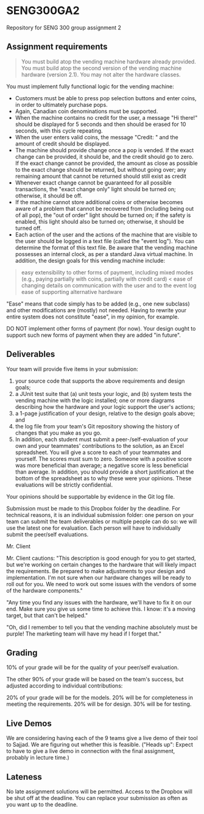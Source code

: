 # SENG300GA2
Repository for SENG 300 group assignment 2
## Assignment requirements
>You must build atop the vending machine hardware already provided.  You must build atop the second version of the vending machine hardware (version 2.1). You may not alter the hardware classes.

You must implement fully functional logic for the vending machine:

* Customers must be able to press pop selection buttons and enter coins, in order to ultimately purchase pops.
* Again, Canadian coin denominations must be supported.
* When the machine contains no credit for the user, a message "Hi there!" should be displayed for 5 seconds and then should be erased for 10 seconds, with this cycle repeating.
* When the user enters valid coins, the message "Credit: " and the amount of credit should be displayed.
* The machine should provide change once a pop is vended.  If the exact change can be provided, it should be, and the credit should go to zero.  If the exact change cannot be provided, the amount as close as possible to the exact change should be returned, but without going over; any remaining amount that cannot be returned should still exist as credit
* Whenever exact change cannot be guaranteed for all possible transactions, the "exact change only" light should be turned on; otherwise, it should be off.
* If the machine cannot store additional coins or otherwise becomes aware of a problem that cannot be recovered from (including being out of all pop), the "out of order" light should be turned on; if the safety is enabled, this light should also be turned on; otherwise, it should be turned off.
* Each action of the user and the actions of the machine that are visible to the user should be logged in a text file (called the "event log").  You can determine the format of this text file.  Be aware that the vending machine possesses an internal clock, as per a standard Java virtual machine.
In addition, the design goals for this vending machine include:

> easy extensibility to other forms of payment, including mixed modes (e.g., paying partially with coins, partially with credit card)
< ease of changing details on communication with the user and to the event log
> ease of supporting alternative hardware

"Ease" means that code simply has to be added (e.g., one new subclass) and other modifications are (mostly) not needed.  Having to rewrite your entire system does not constitute "ease", in my opinion, for example. 

DO NOT implement other forms of payment (for now).  Your design ought to support such new forms of payment when they are added "in future".

## Deliverables

Your team will provide five items in your submission:

1. your source code that supports the above requirements and design goals;
2. a JUnit test suite that (a) unit tests your logic, and (b) system tests the vending machine with the logic installed;
one or more diagrams describing how the hardware and your logic support the user's actions;
3. a 1-page justification of your design, relative to the design goals above; and
4. the log file from your team's Git repository showing the history of changes that you make as you go.
5. In addition, each student must submit a peer-/self-evaluation of your own and your teammates' contributions to the solution, as an Excel spreadsheet.  You will give a score to each of your teammates and yourself.  The scores must sum to zero.  Someone with a positive score was more beneficial than average; a negative score is less beneficial than average.  In addition, you should provide a short justification at the bottom of the spreadsheet as to why these were your opinions.   These evaluations will be strictly confidential.

Your opinions should be supportable by evidence in the Git log file.

Submission must be made to this Dropbox folder by the deadline.  For technical reasons, it is an individual submission folder: one person on your team can submit the team deliverables or multiple people can do so: we will use the latest one for evaluation.  Each person will have to individually submit the peer/self evaluations.

Mr. Client

Mr. Client cautions: "This description is good enough for you to get started, but we're working on certain changes to the hardware that will likely impact the requirements.  Be prepared to make adjustments to your design and implementation.  I'm not sure when our hardware changes will be ready to roll out for you.  We need to work out some issues with the vendors of some of the hardware components."

"Any time you find any issues with the hardware, we'll have to fix it on our end.  Make sure you give us some time to achieve this.  I know: it's a moving target, but that can't be helped."

"Oh, did I remember to tell you that the vending machine absolutely must be purple!  The marketing team will have my head if I forget that."

## Grading

10% of your grade will be for the quality of your peer/self evaluation.

The other 90% of your grade will be based on the team's success, but adjusted according to individual contributions:

20% of your grade will be for the models.
20% will be for completeness in meeting the requirements.
20% will be for design.
30% will be for testing.

## Live Demos

We are considering having each of the 9 teams give a live demo of their tool to Sajjad.  We are figuring out whether this is feasible.  ("Heads up": Expect to have to give a live demo in connection with the final assignment, probably in lecture time.)

## Lateness

No late assignment solutions will be permitted.  Access to the Dropbox will be shut off at the deadline.  You can replace your submission as often as you want up to the deadline.
